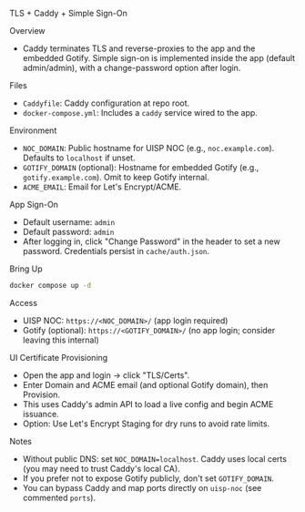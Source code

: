 TLS + Caddy + Simple Sign-On

Overview
- Caddy terminates TLS and reverse-proxies to the app and the embedded Gotify. Simple sign-on is implemented inside the app (default admin/admin), with a change-password option after login.

Files
- `Caddyfile`: Caddy configuration at repo root.
- `docker-compose.yml`: Includes a `caddy` service wired to the app.

Environment
- `NOC_DOMAIN`: Public hostname for UISP NOC (e.g., `noc.example.com`). Defaults to `localhost` if unset.
- `GOTIFY_DOMAIN` (optional): Hostname for embedded Gotify (e.g., `gotify.example.com`). Omit to keep Gotify internal.
- `ACME_EMAIL`: Email for Let's Encrypt/ACME.

App Sign-On
- Default username: `admin`
- Default password: `admin`
- After logging in, click "Change Password" in the header to set a new password. Credentials persist in `cache/auth.json`.

Bring Up
```bash
docker compose up -d
```

Access
- UISP NOC: `https://<NOC_DOMAIN>/` (app login required)
- Gotify (optional): `https://<GOTIFY_DOMAIN>/` (no app login; consider leaving this internal)

UI Certificate Provisioning
- Open the app and login → click "TLS/Certs".
- Enter Domain and ACME email (and optional Gotify domain), then Provision.
- This uses Caddy's admin API to load a live config and begin ACME issuance.
- Option: Use Let's Encrypt Staging for dry runs to avoid rate limits.

Notes
- Without public DNS: set `NOC_DOMAIN=localhost`. Caddy uses local certs (you may need to trust Caddy's local CA).
- If you prefer not to expose Gotify publicly, don't set `GOTIFY_DOMAIN`.
- You can bypass Caddy and map ports directly on `uisp-noc` (see commented `ports`).

